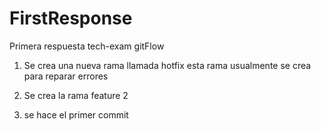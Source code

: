 # FirstResponse
Primera respuesta tech-exam gitFlow 

1. Se crea una nueva rama llamada hotfix esta rama usualmente se crea para reparar errores

2. Se crea la rama feature 2 

3. se hace el primer commit
